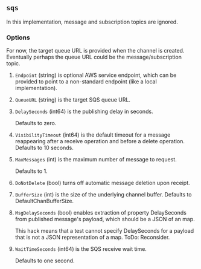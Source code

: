 ## `sqs`

In this implementation, message and subscription topics are
ignored.

### Options

For now, the target queue URL is provided when the channel is
created.  Eventually perhaps the queue URL could be the
message/subscription topic.

1. `Endpoint` (string) is optional AWS service endpoint, which can be
    provided to point to a non-standard endpoint (like a local
    implementation).

1. `QueueURL` (string) is the target SQS queue URL.

1. `DelaySeconds` (int64) is the publishing delay in seconds.
    
    Defaults to zero.

1. `VisibilityTimeout` (int64) is the default timeout for a message
    reappearing after a receive operation and before a delete
    operation.  Defaults to 10 seconds.

1. `MaxMessages` (int) is the maximum number of message to request.
    
    Defaults to 1.

1. `DoNotDelete` (bool) turns off automatic message deletion upon receipt.

1. `BufferSize` (int) is the size of the underlying channel buffer.
    Defaults to DefaultChanBufferSize.

1. `MsgDelaySeconds` (bool) enables extraction of property DelaySeconds
    from published message's payload, which should be a JSON of
    an map.
    
    This hack means that a test cannot specify DelaySeconds for
    a payload that is not a JSON representation of a map.
    ToDo: Reconsider.

1. `WaitTimeSeconds` (int64) is the SQS receive wait time.
    
    Defaults to one second.

